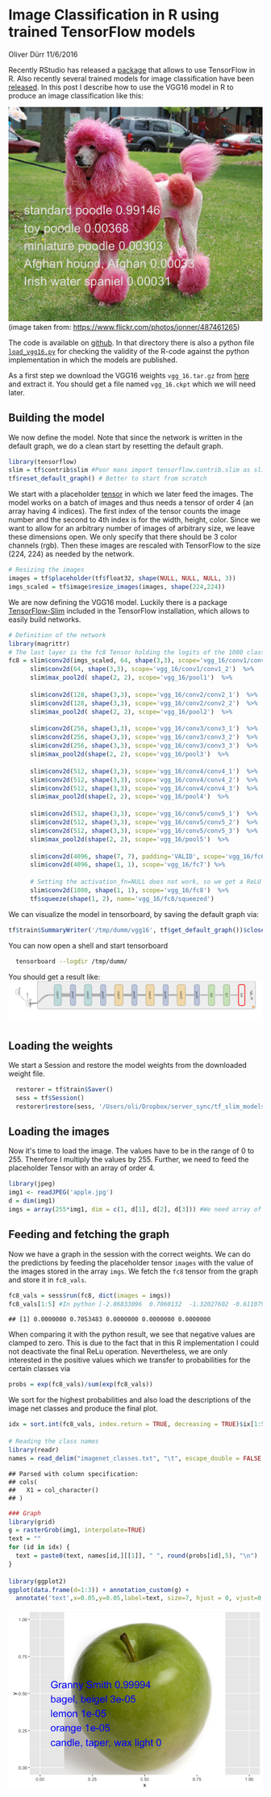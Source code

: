 Image Classification in R using trained TensorFlow models
================
Oliver Dürr
11/6/2016

Recently RStudio has released a [package](https://rstudio.github.io/tensorflow/) that allows to use TensorFlow in R. Also recently several trained models for image classification have been [released](https://github.com/tensorflow/models/blob/master/slim/README.md#Pretrained). In this post I describe how to use the VGG16 model in R to produce an image classification like this:

![](poodle_result.png) (image taken from: <https://www.flickr.com/photos/jonner/487461265>)

The code is available on [github](https://github.com/oduerr/tf_r/tree/master/load_vgg16). In that directory there is also a python file [`load_vgg16.py`](https://github.com/oduerr/tf_r/tree/master/load_vgg16) for checking the validity of the R-code against the python implementation in which the models are published.

As a first step we download the VGG16 weights `vgg_16.tar.gz` from [here](https://github.com/tensorflow/models/blob/master/slim/README.md#Pretrained) and extract it. You should get a file named `vgg_16.ckpt` which we will need later.

Building the model
------------------

We now define the model. Note that since the network is written in the default graph, we do a clean start by resetting the default graph.

``` r
library(tensorflow)
slim = tf$contrib$slim #Poor mans import tensorflow.contrib.slim as slim
tf$reset_default_graph() # Better to start from scratch
```

We start with a placeholder [tensor](https://rstudio.github.io/tensorflow/using_tensorflow_api.html#tensor_shapes) in which we later feed the images. The model works on a batch of images and thus needs a tensor of order 4 (an array having 4 indices). The first index of the tensor counts the image number and the second to 4th index is for the width, height, color. Since we want to allow for an arbitrary number of images of arbitrary size, we leave these dimensions open. We only specify that there should be 3 color channels (rgb). Then these images are rescaled with TensorFlow to the size (224, 224) as needed by the network.

``` r
# Resizing the images
images = tf$placeholder(tf$float32, shape(NULL, NULL, NULL, 3))
imgs_scaled = tf$image$resize_images(images, shape(224,224))
```

We are now defining the VGG16 model. Luckily there is a package [TensorFlow-Slim](https://github.com/tensorflow/tensorflow/tree/master/tensorflow/contrib/slim) included in the TensorFlow installation, which allows to easily build networks.

``` r
# Definition of the network
library(magrittr) 
# The last layer is the fc8 Tensor holding the logits of the 1000 classes
fc8 = slim$conv2d(imgs_scaled, 64, shape(3,3), scope='vgg_16/conv1/conv1_1') %>% 
      slim$conv2d(64, shape(3,3), scope='vgg_16/conv1/conv1_2')  %>%
      slim$max_pool2d( shape(2, 2), scope='vgg_16/pool1')  %>%

      slim$conv2d(128, shape(3,3), scope='vgg_16/conv2/conv2_1')  %>%
      slim$conv2d(128, shape(3,3), scope='vgg_16/conv2/conv2_2')  %>%
      slim$max_pool2d( shape(2, 2), scope='vgg_16/pool2')  %>%

      slim$conv2d(256, shape(3,3), scope='vgg_16/conv3/conv3_1')  %>%
      slim$conv2d(256, shape(3,3), scope='vgg_16/conv3/conv3_2')  %>%
      slim$conv2d(256, shape(3,3), scope='vgg_16/conv3/conv3_3')  %>%
      slim$max_pool2d(shape(2, 2), scope='vgg_16/pool3')  %>%

      slim$conv2d(512, shape(3,3), scope='vgg_16/conv4/conv4_1')  %>%
      slim$conv2d(512, shape(3,3), scope='vgg_16/conv4/conv4_2')  %>%
      slim$conv2d(512, shape(3,3), scope='vgg_16/conv4/conv4_3')  %>%
      slim$max_pool2d(shape(2, 2), scope='vgg_16/pool4')  %>%

      slim$conv2d(512, shape(3,3), scope='vgg_16/conv5/conv5_1')  %>%
      slim$conv2d(512, shape(3,3), scope='vgg_16/conv5/conv5_2')  %>%
      slim$conv2d(512, shape(3,3), scope='vgg_16/conv5/conv5_3')  %>%
      slim$max_pool2d(shape(2, 2), scope='vgg_16/pool5')  %>%

      slim$conv2d(4096, shape(7, 7), padding='VALID', scope='vgg_16/fc6')  %>%
      slim$conv2d(4096, shape(1, 1), scope='vgg_16/fc7') %>% 

      # Setting the activation_fn=NULL does not work, so we get a ReLU
      slim$conv2d(1000, shape(1, 1), scope='vgg_16/fc8')  %>%
      tf$squeeze(shape(1, 2), name='vgg_16/fc8/squeezed')
```

We can visualize the model in tensorboard, by saving the default graph via:

``` r
tf$train$SummaryWriter('/tmp/dumm/vgg16', tf$get_default_graph())$close()
```

You can now open a shell and start tensorboard

``` bash
  tensorboard --logdir /tmp/dumm/
```

You should get a result like: ![](tensorboard.png)

Loading the weights
-------------------

We start a Session and restore the model weights from the downloaded weight file.

``` r
  restorer = tf$train$Saver()
  sess = tf$Session()
  restorer$restore(sess, '/Users/oli/Dropbox/server_sync/tf_slim_models/vgg_16.ckpt')
```

Loading the images
------------------

Now it's time to load the image. The values have to be in the range of 0 to 255. Therefore I multiply the values by 255. Further, we need to feed the placeholder Tensor with an array of order 4.

``` r
library(jpeg)
img1 <- readJPEG('apple.jpg')
d = dim(img1)
imgs = array(255*img1, dim = c(1, d[1], d[2], d[3])) #We need array of order 4
```

Feeding and fetching the graph
------------------------------

Now we have a graph in the session with the correct weights. We can do the predictions by feeding the placeholder tensor `images` with the value of the images stored in the array `imgs`. We fetch the `fc8` tensor from the graph and store it in `fc8_vals`.

``` r
fc8_vals = sess$run(fc8, dict(images = imgs))
fc8_vals[1:5] #In python [-2.86833096  0.7060132  -1.32027602 -0.61107934 -1.67312801]
```

    ## [1] 0.0000000 0.7053483 0.0000000 0.0000000 0.0000000

When comparing it with the python result, we see that negative values are clamped to zero. This is due to the fact that in this R implementation I could not deactivate the final ReLu operation. Nevertheless, we are only interested in the positive values which we transfer to probabilities for the certain classes via

``` r
probs = exp(fc8_vals)/sum(exp(fc8_vals))
```

We sort for the highest probabilities and also load the descriptions of the image net classes and produce the final plot.

``` r
idx = sort.int(fc8_vals, index.return = TRUE, decreasing = TRUE)$ix[1:5]

# Reading the class names
library(readr)
names = read_delim("imagenet_classes.txt", "\t", escape_double = FALSE, trim_ws = TRUE,col_names = FALSE)
```

    ## Parsed with column specification:
    ## cols(
    ##   X1 = col_character()
    ## )

``` r
### Graph
library(grid)
g = rasterGrob(img1, interpolate=TRUE) 
text = ""
for (id in idx) {
  text = paste0(text, names[id,][[1]], " ", round(probs[id],5), "\n") 
}

library(ggplot2)
ggplot(data.frame(d=1:3)) + annotation_custom(g) + 
  annotate('text',x=0.05,y=0.05,label=text, size=7, hjust = 0, vjust=0, color='blue') + xlim(0,1) + ylim(0,1) 
```

![](VGG16_files/figure-markdown_github/unnamed-chunk-9-1.png)
